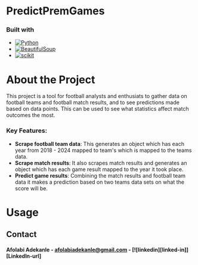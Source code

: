 # PredictPremGames
### Built with
* [![Python][Python.py]][Python-url]
* [![BeautifulSoup][BeautifulSoup.py]][BeautifulSoup-url]
* [![scikit][scikit-learn]][scikit-learn-url]


# About the Project
This project is a tool for football analysts and enthusiats to gather data on football teams and football match results, and to see predictions made based on data points. This can be used to see what statistics affect match outcomes the most.

### Key Features:
- **Scrape football team data**: This generates an object which has each year from 2018 - 2024 mapped to team's which is mapped to the teams data.
- **Scrape match results**: It also scrapes match results and generates an object which has each game result mapped to the year it took place.
- **Predict game results**: Combining the match results and football team data it makes a prediction based on two teams data sets on what the score will be.

# Usage
#### 

## Contact
#### Afolabi Adekanle - afolabiadekanle@gmail.com - [![linkedin][linked-in]][LinkedIn-url]
<!-- MARKDOWN LINKS & IMAGES -->
[BeautifulSoup.py]:https://shields.io/badge/BeautifulSoup-4-green
[BeautifulSoup-url]:https://pypi.org/project/beautifulsoup4/
[scikit-learn]:https://img.shields.io/badge/scikit%20learn-F7931E?style=for-the-badge&logo=scikit-learn&logoColor=white
[scikit-learn-url]:https://scikit-learn.org/stable/#
[Python.py]:https://img.shields.io/badge/python-3670A0?style=for-the-badge&logo=python&logoColor=ffdd54
[Python-url]:https://www.python.org/
